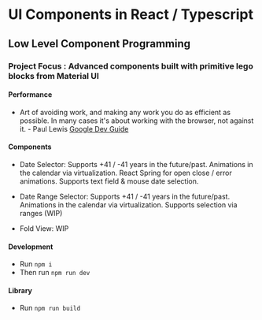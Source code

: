 # UI Components in React / Typescript

## Low Level Component Programming

### Project Focus : Advanced components built with primitive lego blocks from Material UI

#### Performance

- Art of avoiding work, and making any work you do as efficient as possible. In many cases it's about working with the browser, not against it. - Paul Lewis [Google Dev Guide](https://developers.google.com/web/fundamentals/performance/rendering/)

#### Components

- Date Selector: Supports +41 / -41 years in the future/past. Animations in the calendar via virtualization. React Spring for open close / error animations. Supports text field & mouse date selection.

- Date Range Selector: Supports +41 / -41 years in the future/past. Animations in the calendar via virtualization. Supports selection via ranges (WIP)

- Fold View: WIP

#### Development

- Run `npm i`
- Then run `npm run dev`

#### Library

- Run `npm run build`
